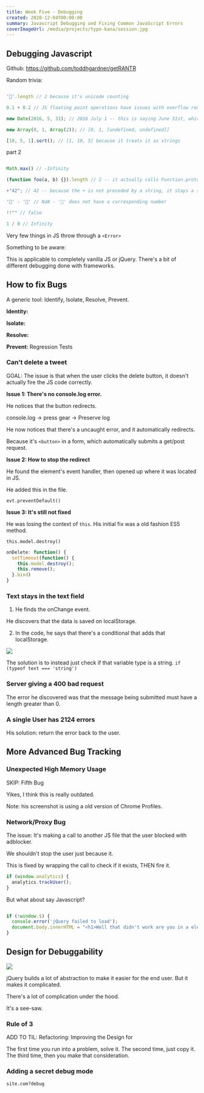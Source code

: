 ```yaml
---
title: Week Five - Debugging
created: 2020-12-04T00:00:00
summary: Javascript Debugging and Fixing Common JavaScript Errors
coverImageUrl: /media/projects/type-kana/session.jpg
---
```


<script context="module">
  import { load } from "./_load"
  export { load }
</script>

## Debugging Javascript

Github: https://github.com/toddhgardner/getRANTR


Random trivia:

```js

'💩'.length // 2 because it's unicode counting

0.1 + 0.2 // JS floating point operations have issues with overflow rounding percision

new Date(2016, 5, 31); // 2016 July 1 -- this is saying June 31st, which doesn't exist... which overflows to July 1.

new Array(0, 1, Array(2)); // [0, 1, [undefined, undefined]]

[10, 5, 1].sort(); // [1, 10, 5] because it treats it as strings
```

part 2

```js

Math.max() // -Infinity

(function foo(a, b) {}).length // 2 -- it actually calls Function.prototype.length which returns the num of arguments.

+"42"; // 42 -- because the + is not preceded by a string, it stays a string. 

'💩' - '💩' // NaN - '💩' does not have a corresponding number

!!"" // false

1 / 0 // Infinity

```

Very few things in JS throw through a `<Error>`

Something to be aware:

This is applicable to completely vanilla JS or jQuery. 
There's a bit of different debugging done with frameworks. 



## How to fix Bugs

A generic tool:
Identify, Isolate, Resolve, Prevent.

**Identity:**

**Isolate:**

**Resolve:**


**Prevent:** 
Regression Tests


### Can't delete a tweet

GOAL: The issue is that when the user clicks the delete button, it doesn't actually fire the JS code correctly.

**Issue 1: There's no console.log error.**

He notices that the button redirects. 

console.log -> press gear -> Preserve log 

He now notices that there's a uncaught error, and it automatically redirects. 

Because it's `<button>` in a form, which automatically submits a get/post request. 

**Issue 2: How to stop the redirect**

He found the element's event handler, then opened up where it was located in JS.

He added this in the file.

`evt.preventDefault()`


**Issue 3: It's still not fixed**

He was losing the context of `this`. 
His initial fix was a old fashion ES5 method.

`this.model.destroy()`

```js
onDelete: function() {
  setTimeout(function() {
    this.model.destroy();
    this.remove();
  }.bind)
}
```


### Text stays in the text field

1. He finds the onChange event. 

He discovers that the data is saved on localStorage.

2. In the code, he says that there's a conditional that adds that localStorage.

![](https://i.imgur.com/HBNwLeD.png)

The solution is to instead just check if that variable type is a string.
`if (typeof text === 'string')`


### Server giving a 400 bad request

The error he discovered was that the message being submitted must have a length greater than 0. 


### A single User has 2124 errors

His solution: return the error back to the user.

## More Advanced Bug Tracking


### Unexpected High Memory Usage
SKIP: Fifth Bug

Yikes, I think this is really outdated.

Note: his screenshot is using a old version of Chrome Profiles.


### Network/Proxy Bug

The issue: 
It's making a call to another JS file that the user blocked with adblocker.

We shouldn't stop the user just because it.

This is fixed by wrapping the call to check if it exists, THEN fire it.
```js
if (window.analytics) {
  analytics.trackUser();
}
```

But what about say Javascript?
```js

if (!window.$) {
  console.error('jQuery failed to load');
  document.body.innerHTML = "<h1>Well that didn't work are you in a elevator?</h1><p>Reach out to help@site.com</p>";
}

```


## Design for Debuggability

![](https://i.imgur.com/ash4oJX.png)

jQuery builds a lot of abstraction to make it easier for the end user.
But it makes it complicated.

There's a lot of complication under the hood. 

It's a see-saw.

### Rule of 3

ADD TO TIL:
Refactoring: Improving the Design for

The first time you run into a problem, solve it.
The second time, just copy it.
The third time, then you make that consideration.

### Adding a secret debug mode

`site.com?debug`

